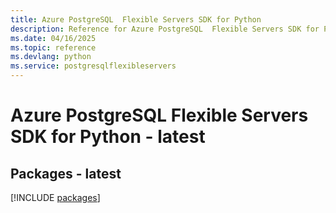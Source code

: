 ```yaml
---
title: Azure PostgreSQL  Flexible Servers SDK for Python
description: Reference for Azure PostgreSQL  Flexible Servers SDK for Python
ms.date: 04/16/2025
ms.topic: reference
ms.devlang: python
ms.service: postgresqlflexibleservers
---
```

# Azure PostgreSQL  Flexible Servers SDK for Python - latest
## Packages - latest
[!INCLUDE [packages](postgresql--flexible-servers-index.md)]